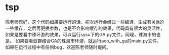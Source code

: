 # tsp
陈老师您好，这个代码如果要运行的话，初次运行会经过一些编译，生成有关jit的一些缓存，之后再更换参数，也是不会影响缓存的效果，代码具有很大的灵活性，如果是要看中珠环游的效果，可以运行sysu下的GA.py文件，同理，珠海市的也是。
如果要看蚁群结合GA的珠海市环游，就运行aco_with_ga的main.py文件，如果在运行过程中有任何bug，欢迎陈老师随时提问。